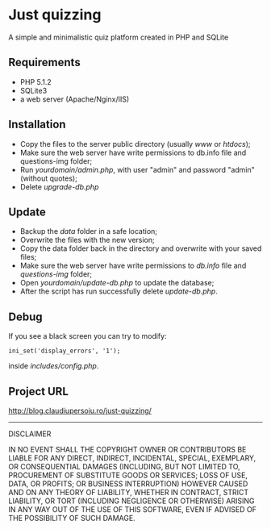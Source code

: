 Just quizzing
===============================================
A simple and minimalistic quiz platform created in PHP and SQLite

Requirements
------------

- PHP 5.1.2
- SQLite3
- a web server (Apache/Nginx/IIS)

Installation
------------

- Copy the files to the server public directory (usually *www* or *htdocs*);
- Make sure the web server have write permissions to db.info file and questions-img folder;
- Run *yourdomain/admin.php*, with user "admin" and password "admin" (without quotes);
- Delete *upgrade-db.php*

Update
------

- Backup the *data* folder in a safe location;
- Overwrite the files with the new version;
- Copy the data folder back in the directory and overwrite with your saved files;
- Make sure the web server have write permissions to *db.info* file and *questions-img* folder;
- Open *yourdomain/update-db.php* to update the database;
- After the script has run successfully delete *update-db.php*.

Debug
-----

If you see a black screen you can try to modify:

    ini_set('display_errors', '1');

inside *includes/config.php*.


Project URL
-----------
http://blog.claudiupersoiu.ro/just-quizzing/

----

DISCLAIMER

 IN NO EVENT SHALL THE COPYRIGHT OWNER OR CONTRIBUTORS BE LIABLE FOR ANY DIRECT, INDIRECT, INCIDENTAL, SPECIAL, EXEMPLARY, OR CONSEQUENTIAL DAMAGES (INCLUDING, BUT NOT LIMITED TO, PROCUREMENT OF SUBSTITUTE GOODS OR SERVICES; LOSS OF USE, DATA, OR PROFITS; OR BUSINESS INTERRUPTION) HOWEVER CAUSED AND ON ANY THEORY OF LIABILITY, WHETHER IN CONTRACT, STRICT LIABILITY, OR TORT (INCLUDING NEGLIGENCE OR OTHERWISE) ARISING IN ANY WAY OUT OF THE USE OF THIS SOFTWARE, EVEN IF ADVISED OF THE POSSIBILITY OF SUCH DAMAGE.
